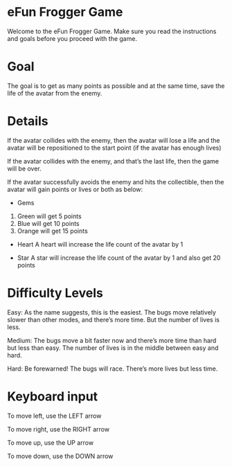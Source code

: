 eFun Frogger Game
=================

Welcome to the eFun Frogger Game. Make sure you read the instructions and goals before you proceed with the game.

Goal
====
The goal is to get as many points as possible and at the same time, save the life of the avatar from the enemy. 

Details
=======
If the avatar collides with the enemy, then the avatar will lose a life and the avatar will be repositioned to the start point (if the avatar has enough lives)

If the avatar collides with the enemy, and that’s the last life, then the game will be over.

If the avatar successfully avoids the enemy and hits the collectible, then the avatar will gain points or lives or both as below:

- Gems
1. Green will get 5 points
2. Blue will get 10 points
3. Orange will get 15 points

- Heart
A heart will increase the life count of the avatar by 1

- Star
A star will increase the life count of the avatar by 1 and also get 20 points

Difficulty Levels
=================
Easy: As the name suggests, this is the easiest. The bugs move relatively slower than other modes, and there’s more time. But the number of lives is less.

Medium: The bugs move a bit faster now and there’s more time than hard but less than easy. The number of lives is in the middle between easy and hard.

Hard: Be forewarned! The bugs will race. There’s more lives but less time.

Keyboard input
==============
To move left, use the LEFT arrow

To move right, use the RIGHT arrow

To move up, use the UP arrow

To move down, use the DOWN arrow


